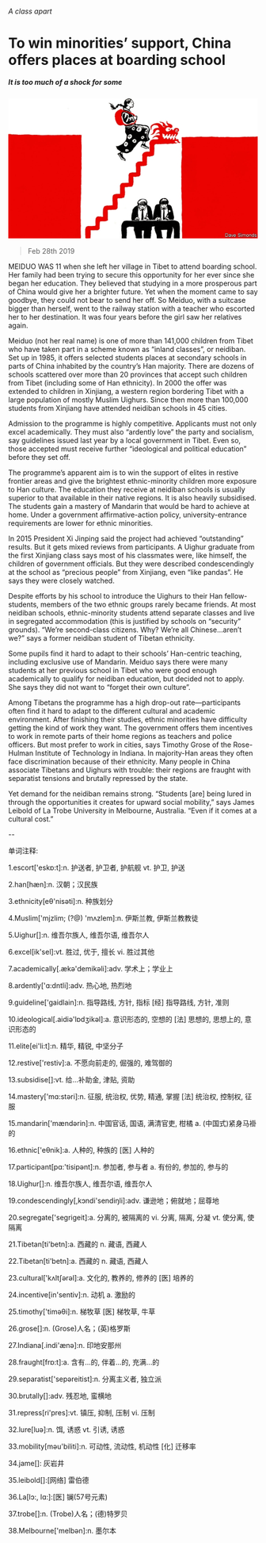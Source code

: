 ###### A class apart

# To win minorities’ support, China offers places at boarding school 

##### It is too much of a shock for some 

![image](images/20190302_CND001_0.jpg) 

> Feb 28th 2019 

MEIDUO WAS 11 when she left her village in Tibet to attend boarding school. Her family had been trying to secure this opportunity for her ever since she began her education. They believed that studying in a more prosperous part of China would give her a brighter future. Yet when the moment came to say goodbye, they could not bear to send her off. So Meiduo, with a suitcase bigger than herself, went to the railway station with a teacher who escorted her to her destination. It was four years before the girl saw her relatives again. 

Meiduo (not her real name) is one of more than 141,000 children from Tibet who have taken part in a scheme known as “inland classes”, or neidiban. Set up in 1985, it offers selected students places at secondary schools in parts of China inhabited by the country’s Han majority. There are dozens of schools scattered over more than 20 provinces that accept such children from Tibet (including some of Han ethnicity). In 2000 the offer was extended to children in Xinjiang, a western region bordering Tibet with a large population of mostly Muslim Uighurs. Since then more than 100,000 students from Xinjiang have attended neidiban schools in 45 cities. 

Admission to the programme is highly competitive. Applicants must not only excel academically. They must also “ardently love” the party and socialism, say guidelines issued last year by a local government in Tibet. Even so, those accepted must receive further “ideological and political education” before they set off. 

The programme’s apparent aim is to win the support of elites in restive frontier areas and give the brightest ethnic-minority children more exposure to Han culture. The education they receive at neidiban schools is usually superior to that available in their native regions. It is also heavily subsidised. The students gain a mastery of Mandarin that would be hard to achieve at home. Under a government affirmative-action policy, university-entrance requirements are lower for ethnic minorities. 

In 2015 President Xi Jinping said the project had achieved “outstanding” results. But it gets mixed reviews from participants. A Uighur graduate from the first Xinjiang class says most of his classmates were, like himself, the children of government officials. But they were described condescendingly at the school as “precious people” from Xinjiang, even “like pandas”. He says they were closely watched. 

Despite efforts by his school to introduce the Uighurs to their Han fellow-students, members of the two ethnic groups rarely became friends. At most neidiban schools, ethnic-minority students attend separate classes and live in segregated accommodation (this is justified by schools on “security” grounds). “We’re second-class citizens. Why? We’re all Chinese...aren’t we?” says a former neidiban student of Tibetan ethnicity. 

Some pupils find it hard to adapt to their schools’ Han-centric teaching, including exclusive use of Mandarin. Meiduo says there were many students at her previous school in Tibet who were good enough academically to qualify for neidiban education, but decided not to apply. She says they did not want to “forget their own culture”. 

Among Tibetans the programme has a high drop-out rate—participants often find it hard to adapt to the different cultural and academic environment. After finishing their studies, ethnic minorities have difficulty getting the kind of work they want. The government offers them incentives to work in remote parts of their home regions as teachers and police officers. But most prefer to work in cities, says Timothy Grose of the Rose-Hulman Institute of Technology in Indiana. In majority-Han areas they often face discrimination because of their ethnicity. Many people in China associate Tibetans and Uighurs with trouble: their regions are fraught with separatist tensions and brutally repressed by the state. 

Yet demand for the neidiban remains strong. “Students [are] being lured in through the opportunities it creates for upward social mobility,” says James Leibold of La Trobe University in Melbourne, Australia. “Even if it comes at a cultural cost.” 

-- 

 单词注释:

1.escort['eskɒ:t]:n. 护送者, 护卫者, 护航舰 vt. 护卫, 护送 

2.han[hæn]:n. 汉朝；汉民族 

3.ethnicity[eθ'nisәti]:n. 种族划分 

4.Muslim['mjzlim; (?@) 'mʌzlem]:n. 伊斯兰教, 伊斯兰教教徒 

5.Uighur[]:n. 维吾尔族人, 维吾尔语, 维吾尔人 

6.excel[ik'sel]:vt. 胜过, 优于, 擅长 vi. 胜过其他 

7.academically[.ækә'demikәli]:adv. 学术上；学业上 

8.ardently['ɑ:dntli]:adv. 热心地, 热烈地 

9.guideline['gaidlain]:n. 指导路线, 方针, 指标 [经] 指导路线, 方针, 准则 

10.ideological[.aidiә'lɒdʒikәl]:a. 意识形态的, 空想的 [法] 思想的, 思想上的, 意识形态的 

11.elite[ei'li:t]:n. 精华, 精锐, 中坚分子 

12.restive['restiv]:a. 不愿向前走的, 倔强的, 难驾御的 

13.subsidise[]:vt. 给...补助金, 津贴, 资助 

14.mastery['mɑ:stәri]:n. 征服, 统治权, 优势, 精通, 掌握 [法] 统治权, 控制权, 征服 

15.mandarin['mændәrin]:n. 中国官话, 国语, 满清官吏, 柑橘 a. (中国式)紧身马褂的 

16.ethnic['eθnik]:a. 人种的, 种族的 [医] 人种的 

17.participant[pɑ:'tisipәnt]:n. 参加者, 参与者 a. 有份的, 参加的, 参与的 

18.Uighur[]:n. 维吾尔族人, 维吾尔语, 维吾尔人 

19.condescendingly[,kɔndi'sendiŋli]:adv. 谦逊地；俯就地；屈尊地 

20.segregate['segrigeit]:a. 分离的, 被隔离的 vi. 分离, 隔离, 分凝 vt. 使分离, 使隔离 

21.Tibetan[ti'betn]:a. 西藏的 n. 藏语, 西藏人 

22.Tibetan[ti'betn]:a. 西藏的 n. 藏语, 西藏人 

23.cultural['kʌltʃәrәl]:a. 文化的, 教养的, 修养的 [医] 培养的 

24.incentive[in'sentiv]:n. 动机 a. 激励的 

25.timothy['timәθi]:n. 梯牧草 [医] 梯牧草, 牛草 

26.grose[]:n. (Grose)人名；(英)格罗斯 

27.Indiana[.indi'ænә]:n. 印地安那州 

28.fraught[frɒ:t]:a. 含有...的, 伴着...的, 充满...的 

29.separatist['sepәreitist]:n. 分离主义者, 独立派 

30.brutally[]:adv. 残忍地, 蛮横地 

31.repress[ri'pres]:vt. 镇压, 抑制, 压制 vi. 压制 

32.lure[luә]:n. 饵, 诱惑 vt. 引诱, 诱惑 

33.mobility[mәu'biliti]:n. 可动性, 流动性, 机动性 [化] 迁移率 

34.jame[]: 灰岩井 

35.leibold[]:[网络] 雷伯德 

36.La[lɔ:, lɑ:]:[医] 镧(57号元素) 

37.trobe[]:n. (Trobe)人名；(德)特罗贝 

38.Melbourne['melbәn]:n. 墨尔本 

